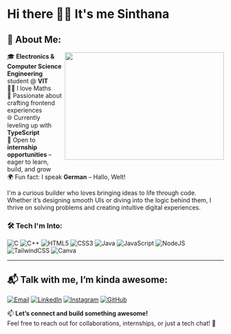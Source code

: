 # Hi there 👋🏻 It's me Sinthana
## 💫 About Me:
<img align="right" width="370" height="250" src="https://raw.githubusercontent.com/arsentieva/arsentieva/refs/heads/main/code.gif">

🎓 **Electronics & Computer Science Engineering** student @ **VIT**  
🫶🏻 I love Maths<br>
🎯 Passionate about crafting frontend experiences </br>
🌐 Currently leveling up with **TypeScript** <br>
🚀 Open to **internship opportunities** – eager to learn, build, and grow </br>
🌍 Fun fact: I speak **German** – Hallo, Welt!


I'm a curious builder who loves bringing ideas to life through code.  
Whether it’s designing smooth UIs or diving into the logic behind them, I thrive on solving problems and creating intuitive digital experiences.

### 🛠️ Tech I'm Into:
![C](https://img.shields.io/badge/c-%2300599C.svg?style=flat-square&logo=c&logoColor=white) 
![C++](https://img.shields.io/badge/c++-%2300599C.svg?style=flat-square&logo=c%2B%2B&logoColor=white) 
![HTML5](https://img.shields.io/badge/html5-%23E34F26.svg?style=flat-square&logo=html5&logoColor=white) 
![CSS3](https://img.shields.io/badge/css3-%231572B6.svg?style=flat-square&logo=css3&logoColor=white) 
![Java](https://img.shields.io/badge/java-%23ED8B00.svg?style=flat-square&logo=openjdk&logoColor=white) 
![JavaScript](https://img.shields.io/badge/javascript-%23323330.svg?style=flat-square&logo=javascript&logoColor=%23F7DF1E) 
![NodeJS](https://img.shields.io/badge/node.js-6DA55F?style=flat-square&logo=node.js&logoColor=white) 
![TailwindCSS](https://img.shields.io/badge/tailwindcss-%2338B2AC.svg?style=flat-square&logo=tailwind-css&logoColor=white) 
![Canva](https://img.shields.io/badge/Canva-%2300C4CC.svg?style=flat-square&logo=Canva&logoColor=white)

---

## 📬 Talk with me, I’m kinda awesome:

[![Email](https://img.shields.io/badge/Email-D14836?logo=gmail&logoColor=white)](mailto:Sinthana.2023@vitstudent.ac.in)
[![LinkedIn](https://img.shields.io/badge/LinkedIn-0077B5.svg?logo=LinkedIn&logoColor=white)](https://linkedin.com/in/sinthana-prabakaran-5122a7286)
[![Instagram](https://img.shields.io/badge/Instagram-E4405F.svg?logo=Instagram&logoColor=white)](https://www.instagram.com/im_sinthana)
[![GitHub](https://img.shields.io/badge/GitHub-181717.svg?logo=github&logoColor=white)](https://github.com/SinthanaPrabakaran)

📫 **Let’s connect and build something awesome!**  
Feel free to reach out for collaborations, internships, or just a tech chat! 🚀

